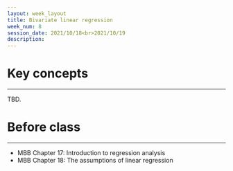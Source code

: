 ```yaml
---
layout: week_layout
title: Bivariate linear regression
week_num: 8
session_date: 2021/10/18<br>2021/10/19
description:
---
```


# Key concepts
---

TBD.

# Before class
---

- MBB Chapter 17: Introduction to regression analysis
- MBB Chapter 18: The assumptions of linear regression

